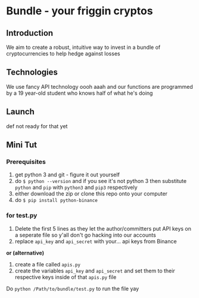 # Bundle - your friggin cryptos

## Introduction
We aim to create a robust, intuitive way to invest in a bundle of cryptocurrencies to help hedge against losses

## Technologies
We use fancy API technology oooh aaah and our functions are programmed by a 19 year-old student who knows half of what he's doing

## Launch
def not ready for that yet

## Mini Tut
### Prerequisites
1. get python 3 and git - figure it out yourself
2. do `$ python --version` and if you see it's not python 3 then substitute `python` and `pip` with `python3` and `pip3` respectively
3. either download the zip or clone this repo onto your computer
4. do `$ pip install python-binance`

### for test.py
1. Delete the first 5 lines as they let the author/committers put API keys on a seperate file so y'all don't go hacking into our accounts
2. replace `api_key` and `api_secret` with your... api keys from Binance

**or (alternative)**
1. create a file called `apis.py`
2. create the variables `api_key` and `api_secret` and set them to their respective keys inside of that `apis.py` file

Do `python /Path/to/bundle/test.py` to run the file yay
